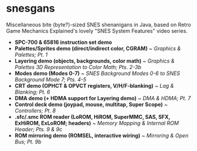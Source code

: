 # snesgans
Miscellaneous bite (byte?)-sized SNES shenanigans in Java, based on Retro Game Mechanics Explained's lovely "SNES System Features" video series.

- **SPC-700 & 65816 instruction set demo**
- **Palettes/Sprites demo (direct/indirect color, CGRAM)** ~ _Graphics & Palettes; Pt. 1_
- **Layering demo (objects, backgrounds, color math)** ~ _Graphics & Palettes 3D Representation to Color Math; Pts. 2-3b_
- **Modes demo (Modes 0-7)** ~ _SNES Background Modes 0-6 to SNES Background Mode 7; Pts. 4-5_
- **CRT demo (OPHCT & OPVCT registers, V/H/F-blanking)** ~ _Lag & Blanking; Pt. 6_
- **DMA demo (+ HDMA support for Layering demo)** ~ _DMA & HDMA; Pt. 7_
- **Control deck demo (joypad, mouse, multitap, Super Scope)** ~ _Controllers; Pt. 8_
- **.sfc/.smc ROM reader (LoROM, HiROM, SuperMMC, SAS, SFX, ExHiROM, ExLoROM; headers)** ~ _Memory Mapping & Internal ROM Header; Pts. 9 & 9c_
- **ROM mirroring demo (ROMSEL, interactive wiring)** ~ _Mirroring & Open Bus; Pt. 9b_
